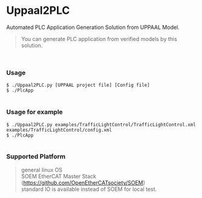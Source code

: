 # Uppaal2PLC
Automated PLC Application Generation Solution from UPPAAL Model.
>You can generate PLC application from verified models by this solution.
<br>

### Usage
>
`
$ ./Uppaal2PLC.py [UPPAAL project file] [Config file]
`<br>
`
$ ./PlcApp
`<br>
<br>

### Usage for example
>
`
$ ./Uppaal2PLC.py examples/TrafficLightControl/TrafficLightControl.xml examples/TrafficLightControl/config.xml
`<br>
`
$ ./PlcApp
`<br>
<br>

### Supported Platform
>general linux OS<br>
>SOEM EtherCAT Master Stack (https://github.com/OpenEtherCATsociety/SOEM)<br>
>standard IO is available instead of SOEM for local test.<br>
<br>
